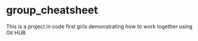 group_cheatsheet
================
This is a project in code first girls demonstrating how to work together using Git HUB
